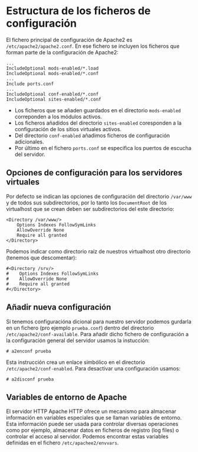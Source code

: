 # Estructura de los ficheros de configuración

El fichero principal de configuración de Apache2 es `/etc/apache2/apache2.conf`. En ese fichero se incluyen los ficheros que forman parte de la configuración de Apache2:

	...
	IncludeOptional mods-enabled/*.load
	IncludeOptional mods-enabled/*.conf
	...
	Include ports.conf
	...
	IncludeOptional conf-enabled/*.conf
	IncludeOptional sites-enabled/*.conf

* Los ficheros que se añaden guardados en el directorio `mods-enabled` correponden a los módulos activos.
* Los ficheros añadidos del directorio `sites-enabled` coresponden a la configuración de los sitios virtuales activos.
* Del directorio `conf-enabled` añadimos ficheros de configuración adicionales.
* Por último en el fichero `ports.conf` se especifica los puertos de escucha del servidor.

## Opciones de configuración para los servidores virtuales

Por defecto se indican las opciones de configuración del directorio `/var/www` y de todos sus subdirectorios, por lo tanto los `DocumentRoot` de los virtualhost que se crean deben ser subdirectorios del este directorio:

	<Directory /var/www/>
	    Options Indexes FollowSymLinks
	    AllowOverride None
	    Require all granted
	</Directory>

Podemos indicar como directorio raíz de nuestros virtualhost otro directorio (tenemos que descomentar):

	#<Directory /srv/>
	#    Options Indexes FollowSymLinks
	#    AllowOverride None
	#    Require all granted
	#</Directory>

## Añadir nueva configuración

Si tenemos configuracióna dicional para nuestro servidor podemos gurdarla en un fichero (pro ejemplo `prueba.conf`) dentro del directorio `/etc/apache2/conf-available`. Para añadir dicho fichero de configuración a la configuración general del servidor usamos la instucción:

	# a2enconf prueba

Esta instrucción crea un enlace simbólico en el directorio `/etc/apache2/conf-enabled`. Para desactivar una configuración usamos:

	# a2disconf prueba 

## Variables de entorno de Apache

El servidor HTTP Apache HTTP ofrece un mecanismo para almacenar información en variables especiales que se llaman variables de entorno. Esta información puede ser usada para controlar diversas operaciones como por ejemplo, almacenar datos en ficheros de registro (log files) o controlar el acceso al servidor. Podemos encontrar estas variables definidas en el fichero `/etc/apachee2/envvars`.